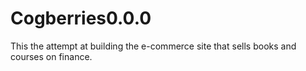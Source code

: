# Cogberries0.0.0
This the attempt at building the e-commerce site that sells books and courses on finance. 
